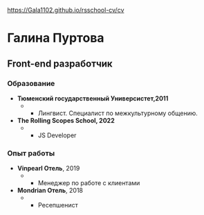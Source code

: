 https://Gala1102.github.io/rsschool-cv/cv
# Галина Пуртова
## Front-end разработчик

### **Образование** 

* **Тюменский государственный Универсистет,2011**
   * - Лингвист. Специалист по межкультурному общению.
* **The Rolling Scopes School, 2022**
   * - JS Developer

### **Опыт работы**
* **Vinpearl Отель**, 2019
  * - Менеджер по работе с клиентами
* **Mondrian Отель**, 2018
  * - Ресепшенист  



     